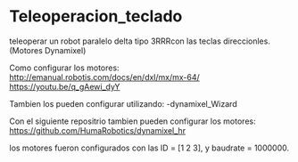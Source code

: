 # Teleoperacion_teclado
teleoperar un robot paralelo delta tipo 3RRRcon las teclas direccionles. (Motores Dynamixel)

Como configurar los motores:
http://emanual.robotis.com/docs/en/dxl/mx/mx-64/
https://youtu.be/q_gAewi_dyY

Tambien los pueden configurar utilizando:
-dynamixel_Wizard

Con el siguiente repositrio tambien pueden configurar los motores:
https://github.com/HumaRobotics/dynamixel_hr

los motores fueron configurados con las ID = [1 2 3], y baudrate = 1000000.
